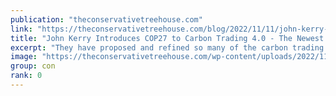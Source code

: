 ```yaml
---
publication: "theconservativetreehouse.com"
link: "https://theconservativetreehouse.com/blog/2022/11/11/john-kerry-introduces-cop27-to-carbon-trading-4-0-the-newest-wef-multinational-scheme-using-climate-change-income-for-elite-affluence/"
title: "John Kerry Introduces COP27 to Carbon Trading 4.0 - The Newest WEF Multinational Scheme Using Climate Change Income for Elite Affluence - The Last Refuge"
excerpt: "They have proposed and refined so many of the carbon trading schemes, it becomes difficult to remember which iteration each new formula replaces.  Heck, I’ve lost track of how many of the individual c"
image: "https://theconservativetreehouse.com/wp-content/uploads/2022/11/COP-27-Joe-Green.jpg"
group: con
rank: 0
---
```

